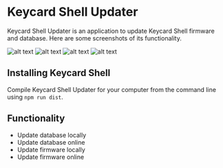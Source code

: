 # Keycard Shell Updater

Keycard Shell Updater is an application to update Keycard Shell firmware and database. Here are some screenshots of its functionality.

![alt text](https://github.com/user-attachments/assets/dad248a9-819b-42e5-af45-59d12fd1a497 "Keycard Shell 1")
![alt text](https://github.com/user-attachments/assets/0c6b27cb-25c6-4fb0-b179-f022db05c95e "Keycard Shell 2")
![alt text](https://github.com/user-attachments/assets/9e7473d8-1acf-494a-b3d0-607db6faa3cc "Keycard Shell 3")
![alt text](https://github.com/user-attachments/assets/268495c5-65fd-4a4c-9cea-08293190bc60 "Keycard Shell 4")


## Installing Keycard Shell

Compile Keycard Shell Updater for your computer from the command line using `npm run dist`.

## Functionality

- Update database locally
- Update database online
- Update firmware locally
- Update firmware online